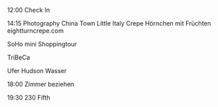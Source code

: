 12:00 Check In

14:15 Photography
China Town
Little Italy
Crepe Hörnchen mit Früchten eightturncrepe.com

SoHo mini Shoppingtour

TriBeCa

Ufer Hudson Wasser

18:00 Zimmer beziehen

19:30 230 Fifth